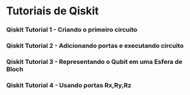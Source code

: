 # Tutoriais de Qiskit

### Qiskit Tutorial 1 - Criando o primeiro circuito
### Qiskit Tutorial 2 - Adicionando portas e executando circuito
### Qiskit Tutorial 3 - Representando o Qubit em uma Esfera de Bloch
### Qiskit Tutorial 4 - Usando portas Rx,Ry,Rz
